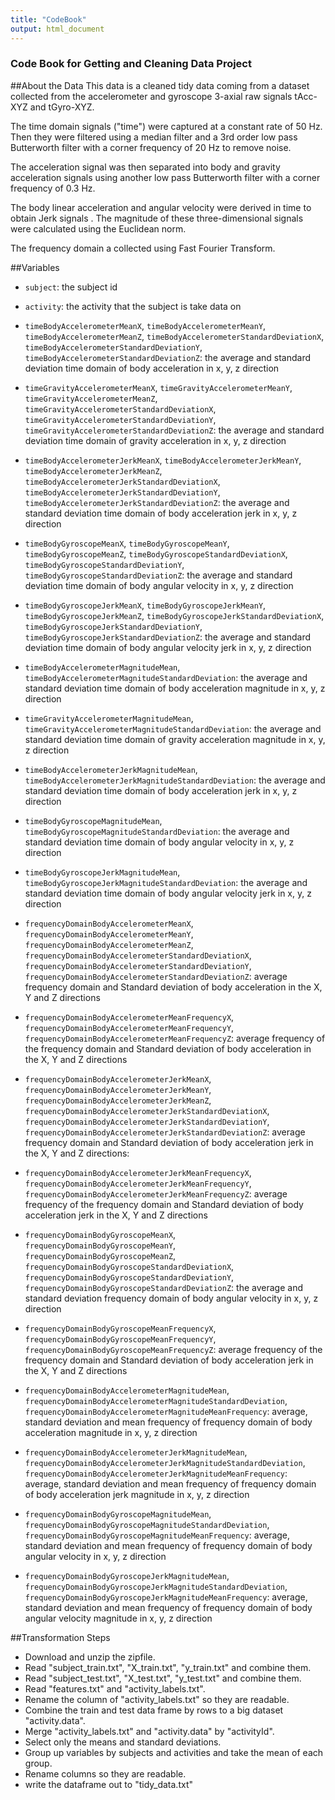```yaml
---
title: "CodeBook"
output: html_document
---
```


### Code Book for Getting and Cleaning Data Project

##About the Data
This data is a cleaned tidy data coming from a dataset collected from the accelerometer and gyroscope 3-axial raw signals tAcc-XYZ and tGyro-XYZ. 

The time domain signals ("time") were captured at a constant rate of 50 Hz. Then they were filtered using a median filter and a 3rd order low pass Butterworth filter with a corner frequency of 20 Hz to remove noise. 

The acceleration signal was then separated into body and gravity acceleration signals  using another low pass Butterworth filter with a corner frequency of 0.3 Hz. 

The body linear acceleration and angular velocity were derived in time to obtain Jerk signals . The magnitude of these three-dimensional signals were calculated using the Euclidean norm. 

The frequency domain a collected using Fast Fourier Transform.


##Variables

- `subject`: the subject id
- `activity`: the activity that the subject is take data on

- `timeBodyAccelerometerMeanX`, 
   `timeBodyAccelerometerMeanY`, 
   `timeBodyAccelerometerMeanZ`,
   `timeBodyAccelerometerStandardDeviationX`,
	 `timeBodyAccelerometerStandardDeviationY`,
	 `timeBodyAccelerometerStandardDeviationZ`:
   the average and standard deviation time domain of body acceleration in x, y, z direction
	 
- `timeGravityAccelerometerMeanX`,
	 `timeGravityAccelerometerMeanY`,
	 `timeGravityAccelerometerMeanZ`,
	 `timeGravityAccelerometerStandardDeviationX`,
	 `timeGravityAccelerometerStandardDeviationY`,
	 `timeGravityAccelerometerStandardDeviationZ`:
	 the average and standard deviation time domain of gravity acceleration in x, y, z direction
	 
- `timeBodyAccelerometerJerkMeanX`,
	 `timeBodyAccelerometerJerkMeanY`,
	 `timeBodyAccelerometerJerkMeanZ`,
	 `timeBodyAccelerometerJerkStandardDeviationX`,
	 `timeBodyAccelerometerJerkStandardDeviationY`,
	 `timeBodyAccelerometerJerkStandardDeviationZ`:
	 the average and standard deviation time domain of body acceleration jerk in x, y, z direction
	 
- `timeBodyGyroscopeMeanX`,
	 `timeBodyGyroscopeMeanY`,
	 `timeBodyGyroscopeMeanZ`,
	 `timeBodyGyroscopeStandardDeviationX`,
	 `timeBodyGyroscopeStandardDeviationY`,
	 `timeBodyGyroscopeStandardDeviationZ`:
	 the average and standard deviation time domain of body angular velocity in x, y, z direction
	  
- `timeBodyGyroscopeJerkMeanX`,
	  `timeBodyGyroscopeJerkMeanY`,
	  `timeBodyGyroscopeJerkMeanZ`,
	  `timeBodyGyroscopeJerkStandardDeviationX`,
	  `timeBodyGyroscopeJerkStandardDeviationY`,
	  `timeBodyGyroscopeJerkStandardDeviationZ`:
	  the average and standard deviation time domain of body angular velocity jerk in x, y, z direction
	  
- `timeBodyAccelerometerMagnitudeMean`,
	`timeBodyAccelerometerMagnitudeStandardDeviation`:
	the average and standard deviation time domain of body acceleration magnitude in x, y, z direction

-  `timeGravityAccelerometerMagnitudeMean`,
	 `timeGravityAccelerometerMagnitudeStandardDeviation`:
	 the average and standard deviation time domain of gravity acceleration magnitude in x, y, z direction
	 

- `timeBodyAccelerometerJerkMagnitudeMean`,
	 `timeBodyAccelerometerJerkMagnitudeStandardDeviation`:
	 the average and standard deviation time domain of body acceleration jerk in x, y, z direction
	 


-  `timeBodyGyroscopeMagnitudeMean`,
	 `timeBodyGyroscopeMagnitudeStandardDeviation`:
	 the average and standard deviation time domain of body angular velocity in x, y, z direction

-  `timeBodyGyroscopeJerkMagnitudeMean`,
	 `timeBodyGyroscopeJerkMagnitudeStandardDeviation`:
	 the average and standard deviation time domain of body angular velocity jerk in x, y, z direction


- `frequencyDomainBodyAccelerometerMeanX`,
	 `frequencyDomainBodyAccelerometerMeanY`,
	 `frequencyDomainBodyAccelerometerMeanZ`,
	 `frequencyDomainBodyAccelerometerStandardDeviationX`,
	 `frequencyDomainBodyAccelerometerStandardDeviationY`,
	 `frequencyDomainBodyAccelerometerStandardDeviationZ`:
	 average frequency domain and Standard deviation of body acceleration in the X, Y and Z directions

- `frequencyDomainBodyAccelerometerMeanFrequencyX`,
	 `frequencyDomainBodyAccelerometerMeanFrequencyY`,
	 `frequencyDomainBodyAccelerometerMeanFrequencyZ`:
	 average frequency of the frequency domain and Standard deviation of body acceleration in the X, Y and Z directions


-  `frequencyDomainBodyAccelerometerJerkMeanX`,
	 `frequencyDomainBodyAccelerometerJerkMeanY`,
	 `frequencyDomainBodyAccelerometerJerkMeanZ`,
	 `frequencyDomainBodyAccelerometerJerkStandardDeviationX`,
	 `frequencyDomainBodyAccelerometerJerkStandardDeviationY`,
	 `frequencyDomainBodyAccelerometerJerkStandardDeviationZ`:
   average frequency domain and Standard deviation of body acceleration jerk in the X, Y and Z directions:

-  `frequencyDomainBodyAccelerometerJerkMeanFrequencyX`,
	 `frequencyDomainBodyAccelerometerJerkMeanFrequencyY`,
	 `frequencyDomainBodyAccelerometerJerkMeanFrequencyZ`:
	 average frequency of the frequency domain and Standard deviation of body acceleration jerk in the X, Y and Z directions

-  `frequencyDomainBodyGyroscopeMeanX`,
	 `frequencyDomainBodyGyroscopeMeanY`,
	 `frequencyDomainBodyGyroscopeMeanZ`,
	 `frequencyDomainBodyGyroscopeStandardDeviationX`,
	 `frequencyDomainBodyGyroscopeStandardDeviationY`,
	 `frequencyDomainBodyGyroscopeStandardDeviationZ`:
	 the average and standard deviation frequency domain of body angular velocity in x, y, z direction



- `frequencyDomainBodyGyroscopeMeanFrequencyX`,
	 `frequencyDomainBodyGyroscopeMeanFrequencyY`,
	 `frequencyDomainBodyGyroscopeMeanFrequencyZ`:
average frequency of the frequency domain and Standard deviation of body acceleration jerk in the X, Y and Z directions


-  `frequencyDomainBodyAccelerometerMagnitudeMean`,
	 `frequencyDomainBodyAccelerometerMagnitudeStandardDeviation`,
	 `frequencyDomainBodyAccelerometerMagnitudeMeanFrequency`:
	 average, standard deviation and mean frequency of frequency domain of body acceleration magnitude in x, y, z direction

-  `frequencyDomainBodyAccelerometerJerkMagnitudeMean`,
	 `frequencyDomainBodyAccelerometerJerkMagnitudeStandardDeviation`,
	 `frequencyDomainBodyAccelerometerJerkMagnitudeMeanFrequency`:
	 average, standard deviation and mean frequency of frequency domain of body acceleration jerk magnitude in x, y, z direction

- `frequencyDomainBodyGyroscopeMagnitudeMean`,
	 `frequencyDomainBodyGyroscopeMagnitudeStandardDeviation`,
	 `frequencyDomainBodyGyroscopeMagnitudeMeanFrequency`:
  average, standard deviation and mean frequency of frequency domain of body angular velocity in x, y, z direction

-  `frequencyDomainBodyGyroscopeJerkMagnitudeMean`,
	 `frequencyDomainBodyGyroscopeJerkMagnitudeStandardDeviation`,
	 `frequencyDomainBodyGyroscopeJerkMagnitudeMeanFrequency`:
	 average, standard deviation and mean frequency of frequency domain of body angular velocity magnitude in x, y, z direction

##Transformation Steps
- Download and unzip the zipfile.
- Read "subject_train.txt", "X_train.txt", "y_train.txt" and combine them.
- Read "subject_test.txt", "X_test.txt", "y_test.txt" and combine them.
- Read "features.txt" and "activity_labels.txt".
- Rename the column of "activity_labels.txt" so they are readable.
- Combine the train and test data frame by rows to a big dataset "activity.data".
- Merge "activity_labels.txt" and "activity.data" by "activityId".
- Select only the means and standard deviations.
- Group up variables by subjects and activities and take the mean of each group.
- Rename columns so they are readable.
- write the dataframe out to "tidy_data.txt"